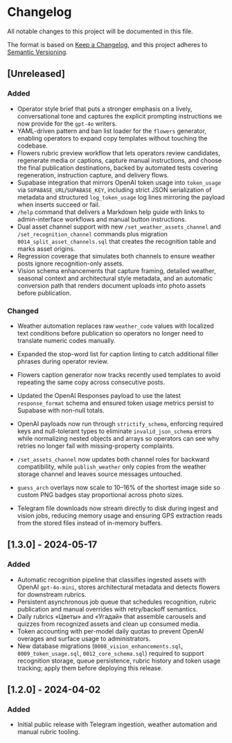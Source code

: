 # Changelog

All notable changes to this project will be documented in this file.

The format is based on [Keep a Changelog](https://keepachangelog.com/en/1.1.0/),
and this project adheres to [Semantic Versioning](https://semver.org/spec/v2.0.0.html).

## [Unreleased]
### Added
- Operator style brief that puts a stronger emphasis on a lively, conversational tone and captures the explicit prompting
  instructions we now provide for the `gpt-4o` writers.
- YAML-driven pattern and ban list loader for the `flowers` generator, enabling operators to expand copy templates without
  touching the codebase.
- Flowers rubric preview workflow that lets operators review candidates, regenerate media or captions, capture manual
  instructions, and choose the final publication destinations, backed by automated tests covering regeneration, instruction
  capture, and delivery flows.
- Supabase integration that mirrors OpenAI token usage into `token_usage` via `SUPABASE_URL`/`SUPABASE_KEY`, including strict JSON serialization of metadata and structured `log_token_usage` log lines mirroring the payload when inserts succeed or fail.
- `/help` command that delivers a Markdown help guide with links to admin-interface workflows and manual button instructions.
- Dual asset channel support with new `/set_weather_assets_channel` and `/set_recognition_channel` commands plus migration `0014_split_asset_channels.sql` that creates the recognition table and marks asset origins.
- Regression coverage that simulates both channels to ensure weather posts ignore recognition-only assets.
- Vision schema enhancements that capture framing, detailed weather, seasonal context and architectural style metadata, and an automatic conversion path that renders document uploads into photo assets before publication.

### Changed
- Weather automation replaces raw `weather_code` values with localized text conditions before publication so operators no
  longer need to translate numeric codes manually.
- Expanded the stop-word list for caption linting to catch additional filler phrases during operator review.
- Flowers caption generator now tracks recently used templates to avoid repeating the same copy across consecutive posts.
- Updated the OpenAI Responses payload to use the latest `response_format` schema and
  ensured token usage metrics persist to Supabase with non-null totals.
- OpenAI payloads now run through `strictify_schema`, enforcing required keys and null-tolerant
  types to eliminate `invalid_json_schema` errors while normalizing nested objects and arrays so
  operators can see why retries no longer fail with missing-property complaints.
- `/set_assets_channel` now updates both channel roles for backward compatibility, while `publish_weather` only copies from the weather storage channel and leaves source messages untouched.
- `guess_arch` overlays now scale to 10–16% of the shortest image side so custom PNG badges stay proportional across photo sizes.

- Telegram file downloads now stream directly to disk during ingest and vision jobs, reducing memory usage and ensuring GPS extraction reads from the stored files instead of in-memory buffers.

## [1.3.0] - 2024-05-17
### Added
- Automatic recognition pipeline that classifies ingested assets with OpenAI `gpt-4o-mini`, stores architectural metadata and detects flowers for downstream rubrics.
- Persistent asynchronous job queue that schedules recognition, rubric publication and manual overrides with retry/backoff semantics.
- Daily rubrics «Цветы» and «Угадай» that assemble carousels and quizzes from recognized assets and clean up consumed media.
- Token accounting with per-model daily quotas to prevent OpenAI overages and surface usage to administrators.
- New database migrations (`0008_vision_enhancements.sql`, `0009_token_usage.sql`, `0012_core_schema.sql`) required to support recognition storage, queue persistence, rubric history and token usage tracking; apply them before deploying this release.

## [1.2.0] - 2024-04-02
### Added
- Initial public release with Telegram ingestion, weather automation and manual rubric tooling.
